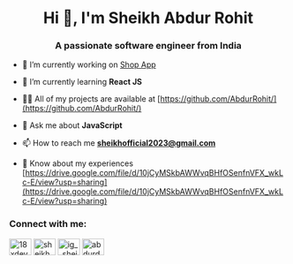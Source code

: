 <h1 align="center">Hi 👋, I'm Sheikh Abdur Rohit</h1>
<h3 align="center">A passionate software engineer from India</h3>

- 🔭 I’m currently working on [Shop App](https://github.com/AbdurRohit/ShopApp)

- 🌱 I’m currently learning **React JS**

- 👨‍💻 All of my projects are available at [https://github.com/AbdurRohit/](https://github.com/AbdurRohit/)

- 💬 Ask me about **JavaScript**

- 📫 How to reach me **sheikhofficial2023@gmail.com**

- 📄 Know about my experiences [https://drive.google.com/file/d/10jCyMSkbAWWvqBHfOSenfnVFX_wkLc-E/view?usp=sharing](https://drive.google.com/file/d/10jCyMSkbAWWvqBHfOSenfnVFX_wkLc-E/view?usp=sharing)

<h3 align="left">Connect with me:</h3>
<p align="left">

<a href="https://twitter.com/18xdeveloper" target="blank"><img align="center" src="https://raw.githubusercontent.com/rahuldkjain/github-profile-readme-generator/master/src/images/icons/Social/twitter.svg" alt="18xdeveloper" height="30" width="40" /></a>
<a href="https://www.linkedin.com/in/sheikh-abdur-rohit-61131321a/" target="blank"><img align="center" src="https://raw.githubusercontent.com/rahuldkjain/github-profile-readme-generator/master/src/images/icons/Social/linked-in-alt.svg" alt="sheikh abdur rohit" height="30" width="40" /></a>
<a href="https://instagram.com/ig__sheikh" target="blank"><img align="center" src="https://raw.githubusercontent.com/rahuldkjain/github-profile-readme-generator/master/src/images/icons/Social/instagram.svg" alt="ig__sheikh" height="30" width="40" /></a>
<a href="https://www.youtube.com/channel/UCX7eZiGb-bWpcBaPDOZK9xA" target="blank"><img align="center" src="https://raw.githubusercontent.com/rahuldkjain/github-profile-readme-generator/master/src/images/icons/Social/youtube.svg" alt="abdurdev" height="30" width="40" /></a>
</p>



